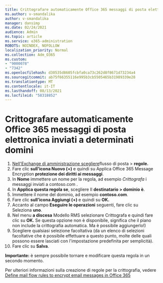 ```yaml
---
title: Crittografare automaticamente Office 365 messaggi di posta elettronica inviati a determinati domini
ms.author: v-smandalika
author: v-smandalika
manager: dansimp
ms.date: 02/24/2021
audience: Admin
ms.topic: article
ms.service: o365-administration
ROBOTS: NOINDEX, NOFOLLOW
localization_priority: Normal
ms.collection: Adm_O365
ms.custom:
- "9000078"
- "7342"
ms.openlocfilehash: d30535d8605fcbfa0ca73c262d8f8671d73234a4
ms.sourcegitcommit: ab75f66355116e995b3cb5505465b31989339e28
ms.translationtype: MT
ms.contentlocale: it-IT
ms.lasthandoff: 08/13/2021
ms.locfileid: "58318852"
---
```

# <a name="automatically-encrypt-office-365-email-messages-sent-to-certain-domains"></a>Crittografare automaticamente Office 365 messaggi di posta elettronica inviati a determinati domini

1. [Nell'Exchange di amministrazione scegliere](https://outlook.office365.com/ecp/)flusso di posta > **regole.** 
2. Fare clic **sull'icona Nuovo (+)** e quindi su Applica Office 365 Message Encryption **protezione dei diritti ai messaggi**.
3. In **Nome** immettere un nome per la regola, ad esempio *Crittografa* i messaggi inviati a contoso.com .
4. In **Applica questa regola se**, scegliere Il **destinatario > dominio è**. 
5. Immettere il nome del dominio, ad esempio **contoso.com**.
6. Fare clic **sull'icona Aggiungi (+)** e quindi su **OK.**
7. Accanto al campo **Eseguire le operazioni** seguenti, fare clic su Seleziona **uno**. 
8. Nel menu **a discesa** Modello RMS selezionare Crittografa e quindi fare clic su **OK.**  Se questa opzione non è disponibile, significa che il piano non include la crittografia automatica. Ma è possibile aggiungerlo!)
9. Scegliere qualsiasi selezione facoltativa (da un elenco di selezioni facoltative che è possibile effettuare a questo punto, molte delle quali possono essere lasciati con l'impostazione predefinita per semplicità).
10. Fare clic su **Salva**.

**Importante:** è sempre possibile tornare e modificare questa regola in un secondo momento.

Per ulteriori informazioni sulla creazione di regole per la crittografia, vedere [Define mail flow rules to encrypt email messages in Office 365](https://docs.microsoft.com/microsoft-365/compliance/define-mail-flow-rules-to-encrypt-email)